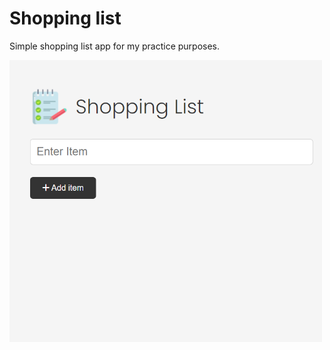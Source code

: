 # Shopping list

Simple shopping list app for my practice purposes.

<img src="/images/Screenshot.png" width="500">
